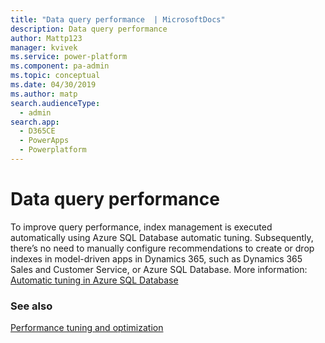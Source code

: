 ```yaml
---
title: "Data query performance  | MicrosoftDocs"
description: Data query performance 
author: Mattp123
manager: kvivek
ms.service: power-platform
ms.component: pa-admin
ms.topic: conceptual
ms.date: 04/30/2019
ms.author: matp
search.audienceType: 
  - admin
search.app: 
  - D365CE
  - PowerApps
  - Powerplatform
---
```

# Data query performance
To improve query performance, index management is executed automatically using Azure SQL Database automatic tuning. Subsequently, there’s no need to manually configure recommendations to create or drop indexes in model-driven apps in Dynamics 365, such as Dynamics 365 Sales and Customer Service, or Azure SQL Database. More information: [Automatic tuning in Azure SQL Database](/azure/sql-database/sql-database-automatic-tuning) 

<!-- You can analyze and optimize query performance using the Data Performance view, which provides an aggregated list of entities with long-running queries. A long running query is defined as a query that takes three seconds or longer to complete. Typical examples of a component that can have a long running query is a plug-in with custom FetchXML or a sub-grid or view. When you optimize an entity that has long-running queries, it could significantly reduce the amount of time the query takes to load. Behind the scenes, optimizations add one or more [!INCLUDE[pn_MS_SQL_Server](../includes/pn-ms-sql-server.md)] indexes.  

> [!NOTE]
>  The Data Performance feature is only available with [!INCLUDE[pn_crm_8_1_0_online](../includes/pn-crm-8-1-0-online.md)].  
  
## Impact of adding or removing optimizations  
 Optimizations may significantly improve the performance of slow running queries. However, optimizations require storage space. Before you add an optimization carefully consider the entity to be optimized and keep the following best practices in mind.  
  
-   Applying an optimization does not guarantee query performance improvement.  Additionally, some optimizations can improve read performance, but cause a degradation in update performance.  
  
-   Only optimize for entities that are frequently used. For example, a commonly used custom view for a sales department.  
  
-   Review the impact of adding an optimization and remove optimizations that are not useful. As part of your decision to keep an optimization, you should determine if the performance tradeoff is acceptable.  
  
-   Depending on the number of tables related to the entity, some entities cannot have more than twenty optimizations.  

  
## Use the All Data Performance Logs view to apply or remove an optimization  
  
1. Go to **Settings** > **Administration** > **Data Performance**.  
  
2. In the **All Data Performance Logs** view, if one or more long running entity queries are detected, log items are displayed in the view. If several items appear in the view, you can sort by the **Count** or **Optimization Impact** columns to easily identify the most used queries that do not already have an optimization. Notice that out-of-box and custom entity queries that complete within three seconds aren't displayed in the view.  
  
   ![All Data Performance Logs view](../admin/media/data-performance-logs-view.png "All Data Performance Logs view")  
  
    The columns displayed in the view provide information that can help you determine whether to add an optimization or not.  
  
   - **Count**. Indicates the number of times a query has been executed, which indicates the popularity of the query.  
  
   - **Optimization Status**. Indicates whether an optimization has been created for the entity. **Optimization Available** indicates that the entity does not have  an optimization applied or that a new optimization is available for an entity that already has at least one optimization.  
  
   - **Optimization Impact**. All potential optimizations begin with an optimization impact value of 0. Potential optimizations have no impact measurement yet because the optimization hasn't been applied. Over time, after an optimization is applied by clicking **OPTIMIZE**, an  integer value is displayed that represents query performance impact. For example, after one  week since the optimization was applied, the value that appears can help indicate whether an optimization has improved or degraded query performance for the given entity. A negative value suggests an improvement in query performance, whereas a positive number suggests a degradation in query performance. So,  an optimization applied one week ago that has a value of -10% suggests a 10 percent improvement in query performance.  
  
3. Select the entity that you want to create an optimization for, and then click **OPTIMIZE**.  To remove an applied optimization, click **REMOVE OPTIMIZATION**.  
  
   Optimizations take effect immediately after they are applied. However, for entities that have large tables, it can take two or more hours before the optimization fully takes effect. Optimizations are processed as an asynchronous process and can be viewed in the **Settings** > **System Jobs** area of [!INCLUDE[pn_microsoftcrm](../includes/pn-dynamics-crm.md)] apps. Notice that an optimization may not be completely applied even after the system job is completed because the actual index must be built in the back-end storage engine.  -->
  
### See also  
 [Performance tuning and optimization](../admin/performance-tuning-and-optimization.md)   
